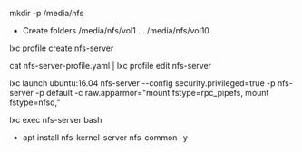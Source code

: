 mkdir -p /media/nfs 
  * Create folders /media/nfs/vol1 ... /media/nfs/vol10
  
lxc profile create nfs-server

cat nfs-server-profile.yaml | lxc profile edit nfs-server

lxc launch ubuntu:16.04 nfs-server --config security.privileged=true -p nfs-server -p default -c raw.apparmor="mount fstype=rpc_pipefs, mount fstype=nfsd,"

lxc exec nfs-server bash
  * apt install nfs-kernel-server nfs-common -y 

